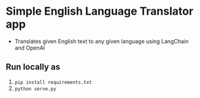 # Simple English Language Translator app
- Translates given English text to any given language using LangChain and OpenAI

## Run locally as
1. `pip install requirements.txt`
2. `python serve.py`
